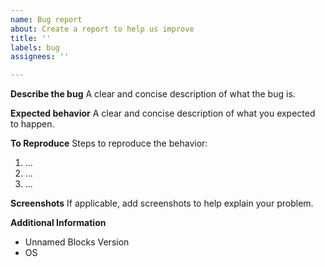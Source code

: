 ```yaml
---
name: Bug report
about: Create a report to help us improve
title: ''
labels: bug
assignees: ''

---
```


**Describe the bug**
A clear and concise description of what the bug is.

**Expected behavior**
A clear and concise description of what you expected to happen.

**To Reproduce**
Steps to reproduce the behavior:
1. ...
2. ...
3. ...

**Screenshots**
If applicable, add screenshots to help explain your problem.

**Additional Information**
- Unnamed Blocks Version
- OS

